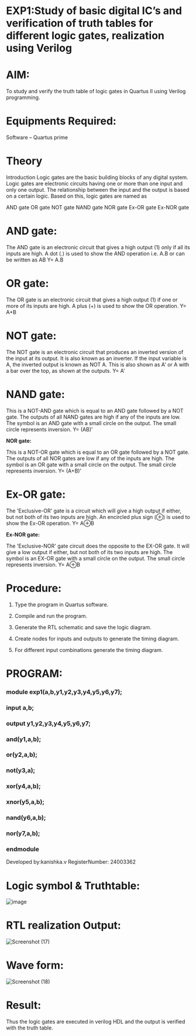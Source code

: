 # EXP1:Study of basic digital IC’s and verification of truth tables for different logic gates, realization using Verilog

# **AIM:** 

To study and verify the truth table of logic gates in Quartus II using Verilog programming.

# **Equipments Required:**

Software – Quartus prime 

# **Theory**

Introduction Logic gates are the basic building blocks of any digital system. Logic gates are electronic circuits having one or more than one input and only one output. The relationship between the input and the output is based on a certain logic. Based on this, logic gates are named as

AND gate OR gate NOT gate NAND gate NOR gate Ex-OR gate Ex-NOR gate

# **AND gate:**

The AND gate is an electronic circuit that gives a high output (1) only if all its inputs are high. A dot (.) is used to show the AND operation i.e. A.B or can be written as AB
Y= A.B

# **OR gate:** 

The OR gate is an electronic circuit that gives a high output (1) if one or more of its inputs are high. A plus (+) is used to show the OR operation.
Y= A+B

# **NOT gate:**

The NOT gate is an electronic circuit that produces an inverted version of the input at its output. It is also known as an inverter. If the input variable is A, the inverted output is known as NOT A. This is also shown as A' or A with a bar over the top, as shown at the outputs.
Y= A'

# **NAND gate:**

This is a NOT-AND gate which is equal to an AND gate followed by a NOT gate. The outputs of all NAND gates are high if any of the inputs are low. The symbol is an AND gate with a small circle on the output. The small circle represents inversion.
Y= (AB)’

**NOR gate:**

This is a NOT-OR gate which is equal to an OR gate followed by a NOT gate. The outputs of all NOR gates are low if any of the inputs are high. The symbol is an OR gate with a small circle on the output. The small circle represents inversion.
Y= (A+B)’

# **Ex-OR gate:**

The 'Exclusive-OR' gate is a circuit which will give a high output if either, but not both of its two inputs are high. An encircled plus sign (⊕) is used to show the Ex-OR operation.
Y= A⊕B

**Ex-NOR gate:**

The 'Exclusive-NOR' gate circuit does the opposite to the EX-OR gate. It will give a low output if either, but not both of its two inputs are high. The symbol is an EX-OR gate with a small circle on the output. The small circle represents inversion.
Y= A⊕B

# **Procedure:** 

1.	Type the program in Quartus software.

2.	Compile and run the program.

3.	Generate the RTL schematic and save the logic diagram.

4.	Create nodes for inputs and outputs to generate the timing diagram.

5.	For different input combinations generate the timing diagram.


# **PROGRAM:**

### module exp1(a,b,y1,y2,y3,y4,y5,y6,y7);
### input a,b;
### output y1,y2,y3,y4,y5,y6,y7;
### and(y1,a,b);
### or(y2,a,b);
### not(y3,a);
### xor(y4,a,b);
### xnor(y5,a,b);
### nand(y6,a,b);
### nor(y7,a,b);
### endmodule 



 Developed by:kanishka.v     RegisterNumber: 24003362
 
# **Logic symbol & Truthtable:**


![image](https://github.com/user-attachments/assets/3b5dfcc4-aa02-4b15-b504-e8ba905ae224)





# **RTL realization Output:** 




![Screenshot (17)](https://github.com/user-attachments/assets/0342b8fc-a2c1-45cb-b8e3-64f2c2a500a6)


# **Wave form:**


![Screenshot (18)](https://github.com/user-attachments/assets/6b9ce9ea-5fec-4199-8357-3448181ef57c)




# **Result:**
 Thus the logic gates are executed in verilog HDL and the output is verified with the truth table.

